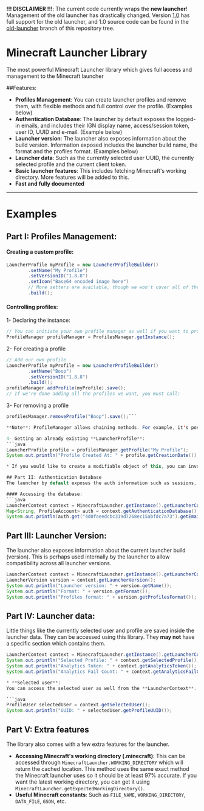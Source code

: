 **!!! DISCLAIMER !!!**: The current code currently wraps the **new launcher**! Management of the old launcher has drastically changed. Version [1.0](https://github.com/ReflxctionDev/MinecraftLauncherLibrary/releases/tag/1.0) has full support
for the old launcher, and 1.0 source code can be found in the [old-launcher](https://github.com/ReflxctionDev/MinecraftLauncherLibrary/tree/old-launcher) branch of this repository tree.

# Minecraft Launcher Library
The most powerful Minecraft Launcher library which gives full access and management to the Minecraft launcher

##Features:

* **Profiles Management**: You can create launcher profiles and remove them, with flexible methods and full control over the profile. (Examples below)
* **Authentication Database**: The launcher by default exposes the logged-in emails, and includes their IGN display name, access/session token, user ID, UUID and e-mail. (Example below)
* **Launcher version**: The launcher also exposes information about the build version. Information exposed includes the launcher build name, the format and the profiles format. (Examples below)
* **Launcher data**: Such as the currently selected user UUID, the currently selected profile and the current client token.
* **Basic launcher features**: This includes fetching Minecraft's working directory. More features will be added to this.
* **Fast and fully documented**

****
# Examples

## Part I: Profiles Management:

#### Creating a custom profile:
```java
LauncherProfile myProfile = new LauncherProfileBuilder()
        .setName("My Profile")
        .setVersionID("1.8.8")
        .setIcon("Base64 encoded image here")
        // More setters are available, though we won't cover all of them
        .build();
```

#### Controlling profiles:
1- Declaring the instance:
```java
// You can initiate your own profile manager as well if you want to provide a custom location for the launcher_version.json.
ProfileManager profileManager = ProfilesManager.getInstance();
```

2- For creating a profile
```java
// Add our own profile
LauncherProfile myProfile = new LauncherProfileBuilder()
        .setName("Boop")
        .setVersionID("1.8.8")
        .build();
profileManager.addProfile(myProfile).save();
// If we're done adding all the profiles we want, you must call:
```

3- For removing a profile
```java
profilesManager.removeProfile("Boop").save();```

**Note**: ProfileManager allows chaining methods. For example, it's possible to do **profileManager.addProfile(profile).removeProfile("Profile to remove").save();**

4- Getting an already existing **LauncherProfile**:
```java
LauncherProfile profile = profilesManager.getProfile("My Profile");
System.out.println("Profile Created At: " + profile.getCreationDate());```

* If you would like to create a modifiable object of this, you can invoke **LauncherProfile#asBuilder()** which would return a **LauncherProfileBuilder**. Do note that changes done in the builder **do not modify the parent profile object**

## Part II: Authentication Database
The launcher by default exposes the auth information such as sessions, access tokens, logged-in and selected emails, etc. You can access those from **LauncherContext**:

#### Accessing the database:
```java
LauncherContext context = MinecraftLauncher.getInstance().getLauncherContext();
Map<String, ProfileAccount> auth = context.getAuthenticationDatabase();
System.out.println(auth.get("4d0faeedcbc319d7268ec15abfdc7a73").getEmail());
```

## Part III: Launcher Version:
The launcher also exposes information about the current launcher build (version). This is perhaps used internally by the launcher to allow compatibility across all launcher versions.

```java
LauncherContext context = MinecraftLauncher.getInstance().getLauncherContext();
LauncherVersion version = context.getLauncherVersion();
System.out.println("Launcher version: " + version.getName());
System.out.println("Format: " + version.getFormat());
System.out.println("Profiles format: " + version.getProfilesFormat());
```

## Part IV: Launcher data:
Little things like the currently selected user and profile are saved inside the launcher data. They can be accessed using this library. They **may not** have a specific section which contains them.

```java
LauncherContext context = MinecraftLauncher.getInstance().getLauncherContext();
System.out.println("Selected Profile: " + context.getSelectedProfile());
System.out.println("Analytics Token: " + context.getAnalyticsToken());
System.out.println("Analytics Fail Count: " + context.getAnalyticsFailCount());```

* **Selected user**:
You can access the selected user as well from the **LauncherContext**. Data is accessible from **ProfileUser**.

```java
ProfileUser selectedUser = context.getSelectedUser();
System.out.println("UUID: " + selectedUser.getProfileUUID());
```
## Part V: Extra features
The library also comes with a few extra features for the launcher. 

* **Accessing Minecraft's working directory (.minecraft)**: This can be accessed through `MinecraftLauncher.WORKING_DIRECTORY` which will return the cached location. This method uses the same exact method the Minecraft launcher uses so it should be at least 97% accurate. If you want the latest working directory, you can get it using `MinecraftLauncher.getExpectedWorkingDirectory()`.
* **Useful Minecraft constants**: Such as `FILE_NAME`, `WORKING_DIRECTORY`, `DATA_FILE`, `GSON`, etc.